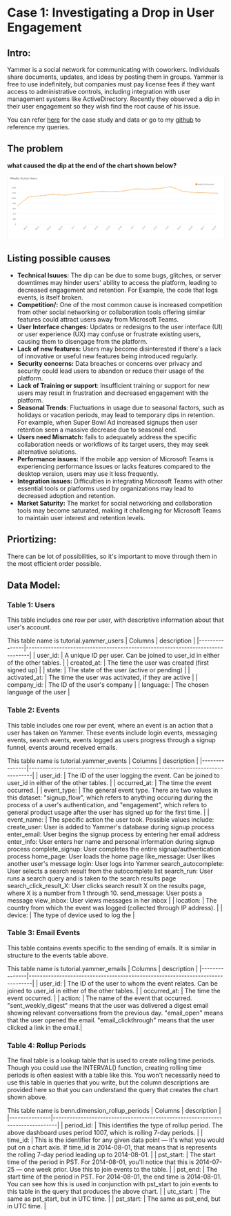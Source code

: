 
# Case 1: Investigating a Drop in User Engagement

## Intro:

Yammer is a social network for communicating with coworkers. Individuals share documents, updates, and ideas by posting them in groups. Yammer is free to use indefinitely, but companies must pay license fees if they want access to administrative controls, including integration with user management systems like ActiveDirectory. Recently they observed a dip in their user engagement so 
they wish find the root cause of his issue.

You can refer [here](https://mode.com/sql-tutorial/a-drop-in-user-engagement) for the case study and data or go to my [github](https://github.com/Vivek-S1n9h/SQL_Data_Analysis_Projects) to reference my queries.

## The problem

**what caused the dip at the end of the chart shown below?**

![weekly_active_users_chart](/Yammer_analytics_casestudies/case-1_drop_in_engagement/weekly_active_users_chart.PNG)

## Listing possible causes

* **Technical Isuues:** The dip can be due to some bugs, glitches, or server downtimes may hinder users' ability to access the platform, leading to decreased engagement and retention. For Example, the code that logs events, is itself broken.
* **Competition/:** One of the most common cause is increased competition from other social networking or collaboration tools offering similar features could attract users away from Microsoft Teams.
* **User Interface changes:** Updates or redesigns to the user interface (UI) or user experience (UX) may confuse or frustrate existing users, causing them to disengage from the platform.
* **Lack of new features:** Users may become disinterested if there's a lack of innovative or useful new features being introduced regularly.
* **Security concerns:** Data breaches or concerns over privacy and security could lead users to abandon or reduce their usage of the platform.
* **Lack of Training or support**:  Insufficient training or support for new users may result in frustration and decreased engagement with the platform.
* **Seasonal Trends**: Fluctuations in usage due to seasonal factors, such as holidays or vacation periods, may lead to temporary dips in retention. For example, when Super Bowl Ad increased signups then user retention seen a massive decrease due to seasonal end. 
* **Users need Mismatch:** fails to adequately address the specific collaboration needs or workflows of its target users, they may seek alternative solutions.
* **Performance issues:** If the mobile app version of Microsoft Teams is experiencing performance issues or lacks features compared to the desktop version, users may use it less frequently.
* **Integration issues:** Difficulties in integrating Microsoft Teams with other essential tools or platforms used by organizations may lead to decreased adoption and retention.
* **Market Saturity:** The market for social networking and collaboration tools may become saturated, making it challenging for Microsoft Teams to maintain user interest and retention levels.

## Priortizing:

There can be lot of possibilities, so it's important to move through them in the most efficient order possible.

## Data Model:

### Table 1: Users
This table includes one row per user, with descriptive information about that user's account.

This table name is tutorial.yammer_users
| Columns       |                                   description                                 |
|---------------|-------------------------------------------------------------------------------|
| user_id:      | A unique ID per user. Can be joined to user_id in either of the other tables. |
| created_at:   | The time the user was created (first signed up)                               |
| state:        | The state of the user (active or pending)                                     |
| activated_at: | The time the user was activated, if they are active                           |
| company_id:   | The ID of the user's company                                                  |
| language:     | The chosen language of the user                                               |

### Table 2: Events
This table includes one row per event, where an event is an action that a user has taken on Yammer. These events include login events, messaging events, search events, events logged as users progress through a signup funnel, events around received emails.

This table name is tutorial.yammer_events
| Columns       |                                   description                                 |
|---------------|-------------------------------------------------------------------------------|
| user_id:      | The ID of the user logging the event. Can be joined to user\_id in either of the other tables.  |
| occurred_at: | The time the event occurred.   |
| event_type:  | The general event type. There are two values in this dataset: "signup_flow", which refers to anything occuring  during the process of a user's authentication, and "engagement", which refers to general product usage after the user has signed up for the first time. |
| event_name:  | The specific action the user took. Possible values include:
                    create_user: User is added to Yammer's database during signup process
                    enter_email: User begins the signup process by entering her email address
                    enter_info: User enters her name and personal information during signup process
                    complete_signup: User completes the entire signup/authentication process
                    home_page: User loads the home page
                    like_message: User likes another user's message
                    login: User logs into Yammer
                    search_autocomplete: User selects a search result from the autocomplete list
                    search_run: User runs a search query and is taken to the search results page
                    search_click_result_X: User clicks search result X on the results page, where X is a number from 1 through 10.
                    send_message: User posts a message
                    view_inbox: User views messages in her inbox |
| location:    | The country from which the event was logged (collected through IP address).       |
| device:      | The type of device used to log the  |


### Table 3: Email Events
This table contains events specific to the sending of emails. It is similar in structure to the events table above.

This table name is tutorial.yammer_emails
| Columns       |                                   description                                 |
|---------------|-------------------------------------------------------------------------------|
| user_id:     | The ID of the user to whom the event relates. Can be joined to user_id in either of the other tables. |
| occurred_at: | The time the event occurred.  |
| action:      | The name of the event that occurred. "sent_weekly_digest" means that the user was delivered a digest email showing relevant conversations from the previous day. "email_open" means that the user opened the email. "email_clickthrough" means that the user clicked a link in the email.|


### Table 4: Rollup Periods
The final table is a lookup table that is used to create rolling time periods. Though you could use the INTERVAL() function, creating rolling time periods is often easiest with a table like this. You won't necessarily need to use this table in queries that you write, but the column descriptions are provided here so that you can understand the query that creates the chart shown above.

This table name is benn.dimension_rollup_periods
| Columns       |                                   description                                 |
|---------------|-------------------------------------------------------------------------------|
| period_id:  | This identifies the type of rollup period. The above dashboard uses period 1007, which is rolling 7-day periods. |
| time_id: | This is the identifier for any given data point — it's what you would put on a chart axis. If time_id is 2014-08-01, that means that is represents the rolling 7-day period leading up to 2014-08-01. |
| pst_start: | The start time of the period in PST. For 2014-08-01, you'll notice that this is 2014-07-25 — one week prior. Use this to join events to the table. |
| pst_end: | The start time of the period in PST. For 2014-08-01, the end time is 2014-08-01. You can see how this is used in conjunction with pst_start to join events to this table in the query that produces the above chart. |
| utc_start:  | The same as pst_start, but in UTC time.    |
| pst_start:  | The same as pst_end, but in UTC time.  |

